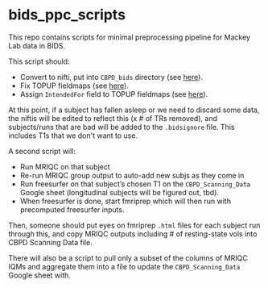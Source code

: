 # bids_ppc_scripts

This repo contains scripts for minimal preprocessing pipeline for Mackey Lab data in BIDS.

This script should:

- Convert to nifti, put into `CBPD_bids` directory (see [here](https://github.com/mackeylab/bids_ppc_scripts/blob/master/heudiconv/README.md)).
- Fix TOPUP fieldmaps (see [here](https://github.com/mackeylab/bids_ppc_scripts/blob/master/fix_topup_sequences/README.md)).
- Assign `IntendedFor` field to TOPUP fieldmaps  (see [here](https://github.com/mackeylab/bids_ppc_scripts/blob/master/assign_fieldmaps/README.md)).

At this point, if a subject has fallen asleep or we need to discard some data, the niftis will be edited to reflect this (x # of TRs removed), and subjects/runs that are bad will be added to the `.bidsignore` file. This includes T1s that we don't want to use.

A second script will:
- Run MRIQC on that subject
- Re-run MRIQC group output to auto-add new subjs as they come in
- Run freesurfer on that subject’s chosen T1 on the `CBPD_Scanning_Data` Google sheet (longitudinal subjects will be figured out, tbd).
- When freesurfer is done, start fmriprep which will then run with precomputed freesurfer inputs.

Then, someone should put eyes on fmriprep `.html` files for each subject run through this, and copy MRIQC outputs including # of resting-state vols  into CBPD Scanning Data file.

There will also be a script to pull only a subset of the columns of MRIQC IQMs and aggregate them into a file to update the `CBPD_Scanning_Data` Google sheet with.
